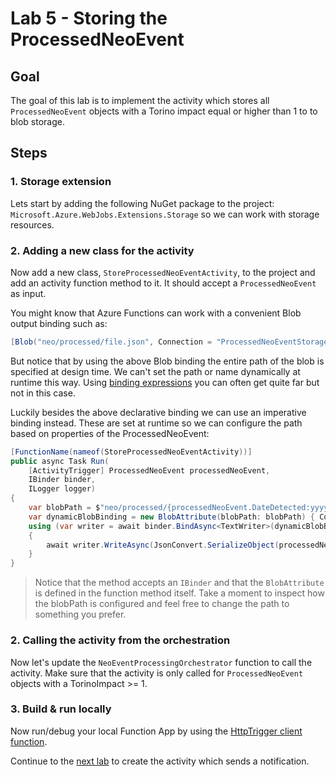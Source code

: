 # Lab 5 -  Storing the ProcessedNeoEvent

## Goal

The goal of this lab is to implement the activity which stores all `ProcessedNeoEvent` objects with a Torino impact equal or higher than 1 to to blob storage.

## Steps

### 1. Storage extension

Lets start by adding the following NuGet package to the project: `Microsoft.Azure.WebJobs.Extensions.Storage` so we can work with storage resources.

### 2. Adding a new class for the activity

Now add a new class, `StoreProcessedNeoEventActivity`, to the project and add an activity function method to it. It should accept a `ProcessedNeoEvent` as input.

You might know that Azure Functions can work with a convenient Blob output binding such as:

```csharp
[Blob("neo/processed/file.json", Connection = "ProcessedNeoEventStorage")]string blobContent,
```

But notice that by using the above Blob binding the entire path of the blob is specified at design time. We can't set the path or name dynamically at runtime this way. Using [binding expressions](https://docs.microsoft.com/en-us/azure/azure-functions/functions-bindings-expressions-patterns) you can often get quite far but not in this case.

Luckily besides the above declarative binding we can use an imperative binding instead. These are set at runtime so we can configure the path based on properties of the ProcessedNeoEvent:

```csharp
[FunctionName(nameof(StoreProcessedNeoEventActivity))]
public async Task Run(
    [ActivityTrigger] ProcessedNeoEvent processedNeoEvent,
    IBinder binder,
    ILogger logger)
{
    var blobPath = $"neo/processed/{processedNeoEvent.DateDetected:yyyyMMdd}/{processedNeoEvent.TorinoImpact}/{processedNeoEvent.Id}.json";
    var dynamicBlobBinding = new BlobAttribute(blobPath: blobPath) { Connection = "ProcessedNeoStorage" };
    using (var writer = await binder.BindAsync<TextWriter>(dynamicBlobBinding))
    {
        await writer.WriteAsync(JsonConvert.SerializeObject(processedNeoEvent, Formatting.Indented));
    }
}
```

> Notice that the method accepts an `IBinder` and that the `BlobAttribute` is defined in the function method itself. Take a moment to inspect how the blobPath is configured and feel free to change the path to something you prefer.

### 2. Calling the activity from the orchestration

Now let's update the `NeoEventProcessingOrchestrator` function to call the activity. Make sure that the activity is only called for `ProcessedNeoEvent` objects with a TorinoImpact >= 1.

### 3. Build & run locally

Now run/debug your local Function App by using the [HttpTrigger client function](../http/start_orchestration.http).

Continue to the [next lab](6_send_notification.md) to create the activity which sends a notification.

